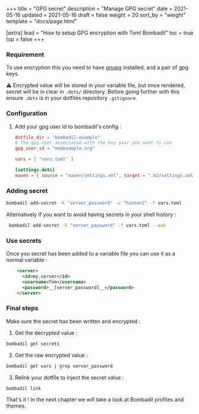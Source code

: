 +++
title = "GPG secret"
description = "Manage GPG secret"
date = 2021-05-16
updated = 2021-05-16
draft = false
weight = 20
sort_by = "weight"
template = "docs/page.html"

[extra]
lead = "How to setup GPG encryption with Toml Bombadil"
toc = true
top = false
+++


### Requirement

To use encryption this you need to have [gnupg](https://gnupg.org/) installed, and a pair of gpg keys.

⚠️ Encrypted value will be stored in your variable file, but once rendered, secret will be in clear in `.dots/`  directory.
Before going further with this ensure `.dots` is in your dotfiles repository `.gitignore`.

### Configuration

1. Add your gpg user id to bombadil's config :

    ```toml
    dotfile_dir = "bombadil-example"
    # The gpg user associated with the key pair you want to use
    gpg_user_id = "me@example.org" 
   
    vars = [ "vars.toml" ]
    
    [settings.dots]
    maven = { source = "maven/settings.xml", target = ".m2/settings.xml"}
    ```

### Adding secret

```bash
bombadil add-secret -k "server_password" -v "hunter2" -f vars.toml
```

Alternatively If you want to avoid having secrets in your shell history :

```bash
 bombadil add-secret -k "server_password" -f vars.toml --ask
```

### Use secrets

Once you secret has been added to a variable file you can use it as a normal variable : 

```xml
    <server>
      <id>my.server</id>
      <username>Tom</username>
      <password>__[server_password]__</password>
    </server>
```

### Final steps

Make sure the secret has been written and encrypted :

   1. Get the decrypted value :
   
   ```bash
  bombadil get secrets
   ```

   2. Get the raw encrypted value :
   ```bash
  bombadil get vars | grep server_password
   ```

   3. Relink your dotfile to inject the secret value :
   ```bash
   bombadil link
   ```

That's it ! In the next chapter we will take a look at Bombadil profiles and themes.